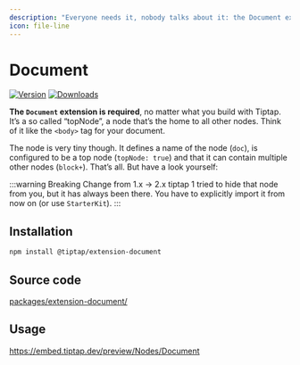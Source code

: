 ```yaml
---
description: "Everyone needs it, nobody talks about it: the Document extension."
icon: file-line
---
```


# Document
[![Version](https://img.shields.io/npm/v/@tiptap/extension-document.svg?label=version)](https://www.npmjs.com/package/@tiptap/extension-document)
[![Downloads](https://img.shields.io/npm/dm/@tiptap/extension-document.svg)](https://npmcharts.com/compare/@tiptap/extension-document?minimal=true)

**The `Document` extension is required**, no matter what you build with Tiptap. It’s a so called “topNode”, a node that’s the home to all other nodes. Think of it like the `<body>` tag for your document.

The node is very tiny though. It defines a name of the node (`doc`), is configured to be a top node (`topNode: true`) and that it can contain multiple other nodes (`block+`). That’s all. But have a look yourself:

:::warning Breaking Change from 1.x → 2.x
tiptap 1 tried to hide that node from you, but it has always been there. You have to explicitly import it from now on (or use `StarterKit`).
:::

## Installation
```bash
npm install @tiptap/extension-document
```

## Source code
[packages/extension-document/](https://github.com/ueberdosis/tiptap/blob/main/packages/extension-document/)

## Usage
https://embed.tiptap.dev/preview/Nodes/Document
